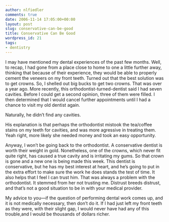 ```yaml
---
author: nlfiedler
comments: true
date: 2006-11-14 17:05:00+00:00
layout: post
slug: conservative-can-be-good
title: Conservative Can Be Good
wordpress_id: 21
tags:
- dentistry
---
```


I may have mentioned my dental experiences of the past few months. Well, to recap, I had gone from a place close to home to one a little further away, thinking that because of their experience, they would be able to properly cement the veneers on my front teeth. Turned out that the best solution was to get crowns. So, I shelled out big bucks to get two crowns. That was over a year ago. More recently, this orthodontist-turned-dentist said I had seven cavities. Before I could get a second opinion, three of them were filled. I then determined that I would cancel further appointments until I had a chance to visit my old dentist again.

   

Naturally, he didn’t find any cavities.

   

His explanation is that perhaps the orthodontist mistook the tea/coffee stains on my teeth for cavities, and was more agressive in treating them. Yeah right, more likely she needed money and took an easy opportunity.

   

Anyway, I won’t be going back to the orthodontist. A conservative dentist is worth their weight in gold. Nonetheless, one of the crowns, which never fit quite right, has caused a true cavity and is irritating my gums. So that crown is gone and a new one is being made this week. This dentist is conservative, but he has my best interest at heart, and he’s going to put in the extra effort to make sure the work he does stands the test of time. It also helps that I feel I can trust him. That was always a problem with the orthodontist. It stemmed from her not trusting me. Distrust breeds distrust, and that’s not a good situation to be in with your medical provider.

   

My advice to you—if the question of performing dental work comes up, and it is not medically necessary, then don’t do it. If I had just left my front teeth as they were, with their slight gap, I would never have had any of this trouble,and I would be thousands of dollars richer.
